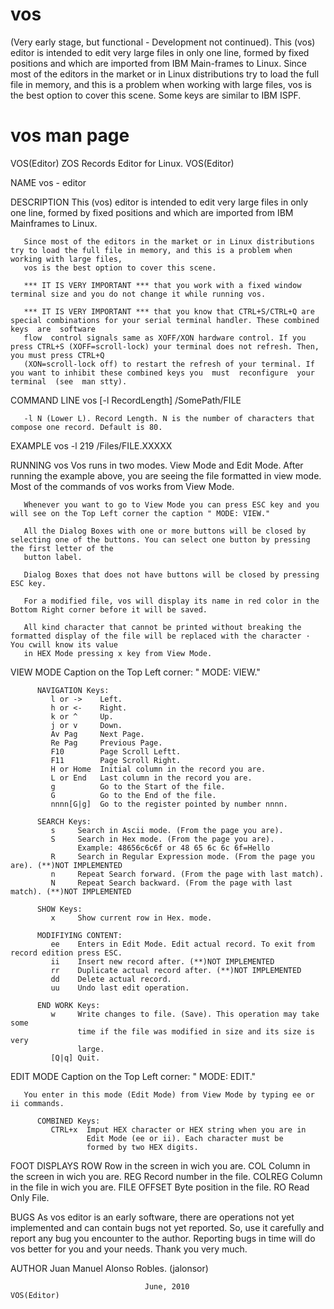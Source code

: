 # vos
(Very early stage, but functional - Development not continued). This  (vos) editor  is  intended  to edit very large files in only one line, formed by fixed positions and which are imported from  IBM  Main-frames to Linux. Since  most  of the editors in the market or in Linux distributions try to load the full file in memory, and this is  a  problem  when  working with large files, vos is the best option to cover this scene.  Some keys are similar to IBM ISPF.

# vos man page
VOS(Editor)              ZOS Records Editor for Linux.             VOS(Editor)

NAME
       vos - editor

DESCRIPTION
       This (vos) editor is intended to edit very large files in only one line, formed by fixed positions and which are imported from IBM Mainframes to Linux.

       Since most of the editors in the market or in Linux distributions try to load the full file in memory, and this is a problem when working with large files,
       vos is the best option to cover this scene.

       *** IT IS VERY IMPORTANT *** that you work with a fixed window terminal size and you do not change it while running vos.

       *** IT IS VERY IMPORTANT *** that you know that CTRL+S/CTRL+Q are special combinations for your serial terminal handler. These combined keys  are  software
       flow  control signals same as XOFF/XON hardware control. If you press CTRL+S (XOFF=scroll-lock) your terminal does not refresh. Then, you must press CTRL+Q
       (XON=scroll-lock off) to restart the refresh of your terminal. If you want to inhibit these combined keys you  must  reconfigure  your  terminal  (see  man stty).

COMMAND LINE
       vos [-l RecordLength] /SomePath/FILE

       -l N (Lower L). Record Length. N is the number of characters that compose one record. Default is 80.

EXAMPLE
       vos -l 219 /Files/FILE.XXXXX

RUNNING vos
       Vos runs in two modes. View Mode and Edit Mode. After running the example above, you are seeing the file formatted in view mode. Most of  the  commands  of
       vos works from View Mode.

       Whenever you want to go to View Mode you can press ESC key and you will see on the Top Left corner the caption " MODE: VIEW."

       All the Dialog Boxes with one or more buttons will be closed by selecting one of the buttons. You can select one button by pressing the first letter of the
       button label.

       Dialog Boxes that does not have buttons will be closed by pressing ESC key.

       For a modified file, vos will display its name in red color in the Bottom Right corner before it will be saved.

       All kind character that cannot be printed without breaking the formatted display of the file will be replaced with the character · You cwill know its value
       in HEX Mode pressing x key from View Mode.

VIEW MODE
       Caption on the Top Left corner: " MODE: VIEW."

          NAVIGATION Keys:
             l or ->    Left.
             h or <-    Right.
             k or ^     Up.
             j or v     Down.
             Av Pag     Next Page.
             Re Pag     Previous Page.
             F10        Page Scroll Leftt.
             F11        Page Scroll Right.
             H or Home  Initial column in the record you are.
             L or End   Last column in the record you are.
             g          Go to the Start of the file.
             G          Go to the End of the file.
             nnnn[G|g]  Go to the register pointed by number nnnn.

          SEARCH Keys:
             s     Search in Ascii mode. (From the page you are).
             S     Search in Hex mode. (From the page you are).
                   Example: 48656c6c6f or 48 65 6c 6c 6f=Hello
             R     Search in Regular Expression mode. (From the page you are). (**)NOT IMPLEMENTED
             n     Repeat Search forward. (From the page with last match).
             N     Repeat Search backward. (From the page with last match). (**)NOT IMPLEMENTED

          SHOW Keys:
             x     Show current row in Hex. mode.

          MODIFIYING CONTENT:
             ee    Enters in Edit Mode. Edit actual record. To exit from record edition press ESC.
             ii    Insert new record after. (**)NOT IMPLEMENTED
             rr    Duplicate actual record after. (**)NOT IMPLEMENTED
             dd    Delete actual record.
             uu    Undo last edit operation.

          END WORK Keys:
             w     Write changes to file. (Save). This operation may take some
                   time if the file was modified in size and its size is very
                   large.
             [Q|q] Quit.

EDIT MODE
       Caption on the Top Left corner: " MODE: EDIT."

       You enter in this mode (Edit Mode) from View Mode by typing ee or ii commands.

          COMBINED Keys:
             CTRL+x  Imput HEX character or HEX string when you are in
                     Edit Mode (ee or ii). Each character must be
                     formed by two HEX digits.

FOOT DISPLAYS
             ROW       Row in the screen in wich you are.
             COL       Column in the screen in wich you are.
             REG       Record number in the file.
             COLREG    Column in the file in wich you are.
             FILE OFFSET  Byte position in the file.
             RO        Read Only File.

BUGS
       As vos editor is an early software, there are operations not yet implemented and can contain bugs not yet reported. So, use it carefully and report any bug
       you encounter to the author. Reporting bugs in time will do vos better for you and your needs. Thank you very much.

AUTHOR
                       Juan Manuel Alonso Robles. (jalonsor)

                                  June, 2010                       VOS(Editor)


